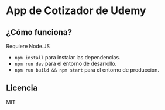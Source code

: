 # App de Cotizador de Udemy



## ¿Cómo funciona?

Requiere Node.JS

* `npm install` para instalar las dependencias.
* `npm run dev` para el entorno de desarrollo.
* `npm run build && npm start` para el entorno de produccion.

## Licencia

MIT